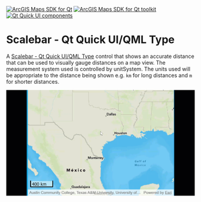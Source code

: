 [![ArcGIS Maps SDK for Qt](https://img.shields.io/badge/ArcGIS%20Maps%20SDK%20for%20Qt-0b5394)](https://developers.arcgis.com/qt/) [![ArcGIS Maps SDK for Qt toolkit](https://img.shields.io/badge/ArcGIS%20Maps%20SDK%20for%20Qt%20toolkit-ea4d13)](https://github.com/Esri/arcgis-maps-sdk-toolkit-qt) [![Qt Quick UI components](https://img.shields.io/badge/Qt%20Qt%20Quick%20UI%20components-ea4d13)](../../toolkitcpp/)

# Scalebar - Qt Quick UI/QML Type

A [Scalebar - Qt Quick UI/QML Type](https://developers.arcgis.com/qt/toolkit/api-reference/qml-scalebar.html) control that shows an accurate distance that can be used to visually gauge distances on a map view. The measurement system used is controlled by unitSystem. The units used will be appropriate to the distance being shown e.g. `km` for long distances and `m` for shorter distances.

![Scalebar image](../images/ScaleBar.gif)